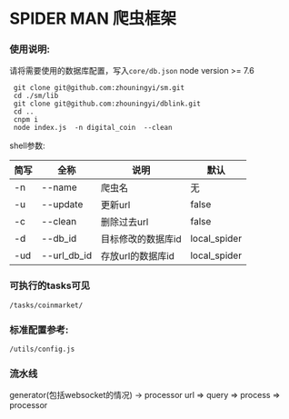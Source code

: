 # SPIDER MAN 爬虫框架

### 使用说明:
请将需要使用的数据库配置，写入```core/db.json```
node version >= 7.6
``` shell
 git clone git@github.com:zhouningyi/sm.git
 cd ./sm/lib
 git clone git@github.com:zhouningyi/dblink.git
 cd ..
 cnpm i
 node index.js  -n digital_coin  --clean
```

shell参数:

| 简写 |全称 | 说明 | 默认 |
| -- | --- | ----- | -- |
| -n |--name|爬虫名|无|
| -u |--update|更新url|false|
| -c |--clean|删除过去url|false|
| -d |--db_id|目标修改的数据库id|local_spider|
| -ud |--url_db_id|存放url的数据库id|local_spider|


### 可执行的tasks可见
```shell
/tasks/coinmarket/
```

### 标准配置参考:
```shell
/utils/config.js
```


### 流水线
generator(包括websocket的情况) -> processor
url => query => process => processor
